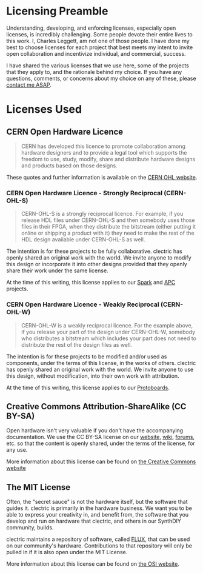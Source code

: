 # Licensing Preamble
Understanding, developing, and enforcing licenses, especially open licenses, is incredibly challenging. Some people devote their entire lives to this work. I, Charles Leggett,  am not one of those people. I have done my best to choose licenses for each project that best meets my intent to invite open collaboration and incentivize individual, and commercial, success.

I have shared the various licenses that we use here, some of the projects that they apply to, and the rationale behind my choice. If you have any questions, comments, or concerns about my choice on any of these, please [contact me ASAP](mailto:licensing@clectric.diy).
# Licenses Used

## CERN Open Hardware Licence
> CERN has developed this licence to promote collaboration among hardware designers and to provide a legal tool which supports the freedom to use, study, modify, share and distribute hardware designs and products based on those designs.

These quotes and further information is available on the [CERN OHL website](https://gitlab.com/ohwr/project/cernohl/-/wikis/Documents/CERN-OHL-version-2).
### CERN Open Hardware Licence - Strongly Reciprocal (CERN-OHL-S)
> CERN-OHL-S is a strongly reciprocal licence. For example, if you release HDL files under CERN-OHL-S and then somebody uses those files in their FPGA, when they distribute the bitstream (either putting it online or shipping a product with it) they need to make the rest of the HDL design available under CERN-OHL-S as well.

The intention is for these projects to be fully collaborative. clectric has openly shared an original work with the world. We invite anyone to modify this design or incorporate it into other designs provided that they openly share their work under the same license.

At the time of this writing, this license applies to our [Spark](https://github.com/clectric-diy/Spark-AE) and [APC](https://github.com/clectric-diy/APC-AE) projects.
### CERN Open Hardware Licence - Weakly Reciprocal (CERN-OHL-W)
> CERN-OHL-W is a weakly reciprocal licence. For the example above, if you release your part of the design under CERN-OHL-W, somebody who distributes a bitstream which includes your part does not need to distribute the rest of the design files as well.

The intention is for these projects to be modified and/or used as components, under the terms of this license, in the works of others. clectric has openly shared an original work with the world. We invite anyone to use this design, without modification, into their own work with attribution.

At the time of this writing, this license applies to our [Protoboards](https://github.com/clectric-diy/Protoboards-AE).
## Creative Commons Attribution-ShareAlike (CC BY-SA)
Open hardware isn't very valuable if you don't have the accompanying documentation. We use the CC BY-SA license on our [website](https://github.com/clectric-diy/clectric-diy.github.io), [wiki](https://github.com/clectric-diy/clectric-diy.github.io/wiki), [forums](https://github.com/orgs/clectric-diy/discussions), etc. so that the content is openly shared, under the terms of the license, for any use.

More information about this license can be found on [the Creative Commons website](https://creativecommons.org/licenses/by-sa/4.0/)
## The MIT License
Often, the "secret sauce" is not the hardware itself, but the software that guides it. clectric is primarily in the hardware business. We want you to be able to express your creativity in, and benefit from, the software that you develop and run on hardware that clectric, and others in our SynthDIY community, builds.

clectric maintains a repository of software, called [FLUX](https://github.com/clectric-diy/FLUX), that can be used on our community's hardware. Contributions to that repository will only be pulled in if it is also open under the MIT License.

More information about this license can be found on [the OSI website](https://opensource.org/license/mit).